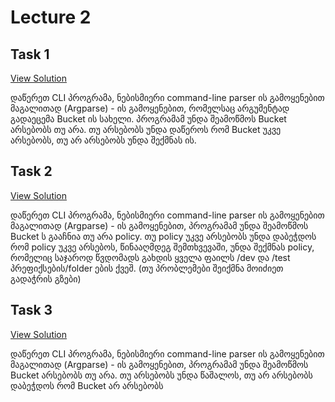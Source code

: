 # Lecture 2

## Task 1

[View Solution](task_1.py)

დაწერეთ CLI პროგრამა, ნებისმიერი command-line parser ის გამოყენებით მაგალითად (Argparse) - ის გამოყენებით, რომელსაც არგუმენტად გადაეცემა Bucket ის სახელი. პროგრამამ უნდა შეამოწმოს Bucket არსებობს თუ არა. თუ არსებობს უნდა დაწეროს რომ Bucket უკვე არსებობს, თუ არ არსებობს უნდა შექმნას ის.

## Task 2

[View Solution](task_2.py)

დაწერეთ CLI პროგრამა, ნებისმიერი command-line parser ის გამოყენებით მაგალითად (Argparse) - ის გამოყენებით, პროგრამამ უნდა შეამოწმოს Bucket ს გააჩნია თუ არა policy. თუ policy უკვე არსებობს უნდა დაბეჭდოს რომ policy უკვე არსებოს, წინააღმდეგ შემთხვევაში, უნდა შექმნას policy, რომელიც საჯაროდ წვდომადს გახდის ყველა ფაილს /dev და /test პრეფიქსების/folder ების ქვეშ. (თუ პრობლემები შეიქმნა მოიძიეთ გადაჭრის გზები)

## Task 3

[View Solution](task_3.py)

დაწერეთ CLI პროგრამა, ნებისმიერი command-line parser ის გამოყენებით მაგალითად (Argparse) - ის გამოყენებით, პროგრამამ უნდა შეამოწმოს Bucket არსებობს თუ არა. თუ არსებობს უნდა წაშალოს, თუ არ არსებობს დაბეჭდოს რომ Bucket არ არსებობს
